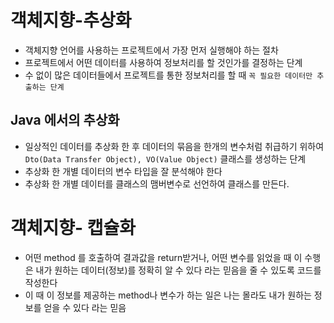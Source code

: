 # 객체지향-추상화
* 객체지향 언어를 사용하는 프로젝트에서 가장 먼저 실행해야 하는 절차
* 프로젝트에서 어떤 데이터를 사용하여 정보처리를 할 것인가를 결정하는 단계
* 수 없이 많은 데이터들에서 프로젝트를 통한 정보처리를 할 때 `꼭 필요한 데이터만 추출하는 단계`

## Java 에서의 추상화
* 일상적인 데이터를 추상화 한 후 데이터의 묶음을 한개의 변수처럼 취급하기 위하여 `Dto(Data Transfer Object), VO(Value Object)` 클래스를 생성하는 단계
* 추상화 한 개별 데이터의 변수 타입을 잘 분석해야 한다
* 추상화 한 개별 데이터를 클래스의 맴버변수로 선언하여 클래스를 만든다.

# 객체지향- 캡슐화
* 어떤 method 를 호출하여 결과값을 return받거나, 어떤 변수를 읽었을 때 이 수행은 내가 원하는 데이터(정보)를 정확히 알 수 있다 라는 믿음을 줄 수 있도록 코드를 작성한다 
* 이 때 이 정보를 제공하는 method나 변수가 하는 일은 나는 몰라도 내가 원하는 정보를 얻을 수 있다 라는 믿음